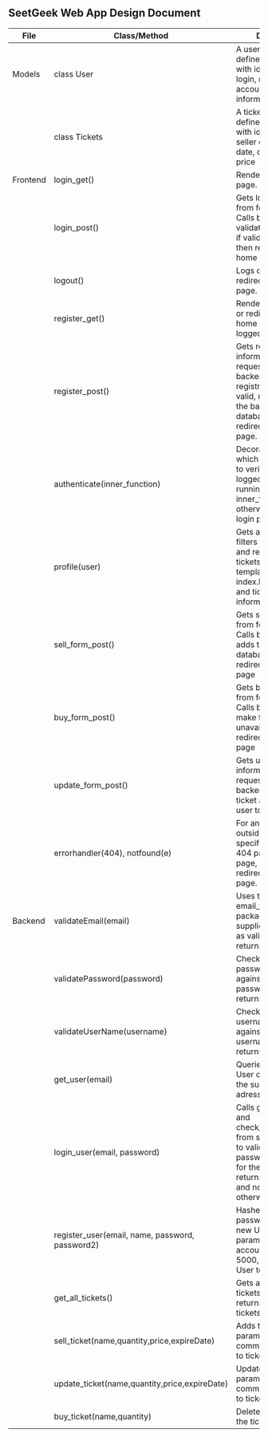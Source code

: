 SeetGeek Web App Design Document
---------------------------
| File | Class/Method | Description |
|--|--|--|
| Models | class User | A user model which defines the sql table, with identification, login, name and account balance information|
| | class Tickets | A ticket model which defines the sql table, with identification, seller email, name, date, quantity and price |
|Frontend | login_get()| Renders the login page. |
| | login_post() | Gets login information from form request. Calls backend to validate login info, and if valid logs a user then redirects to user home page. |
| | logout() | Logs out user and redirects to home page. |
| | register_get() | Renders register page, or redirects to user home page if already logged in. |
| | register_post() | Gets registration information from form request. Calls backend to validate registration info, and if valid, registers user in the backend and database, then redirects to login page.
| | authenticate(inner_function) | Decoration function, which calls backend to verify if user is logged in before running inner_function, otherwise redirects to login page.
| | profile(user) | Gets all tickets. Then filters through tickets and remove expired tickets. Returns render template and calls index.html with users and tickets information |
| | sell_form_post() | Gets sell information from form request. Calls backened and adds ticket to tickets database and redirects user to sell page |
| | buy_form_post() | Gets buy information from form request. Calls backened to make ticket unavailable and redirects user to buy page |
| | update_form_post() | Gets update information from form request. Calls backened to update ticket and redirects user to update page |
| | errorhandler(404), notfound(e) | For any requests outside of specifications, render 404 page not found page, with option to redirect back to home page. | 
| Backend | validateEmail(email) | Uses the email_validator package to ascertain supplied email string as valid email adress, returns True or False. |
| | validatePassword(password) | Checks supplied password string against conditions for password strength, returns True or False. |
| | validateUserName(username) | Checks supplied username string against conditions for username validity, returns True or False. |
| | get_user(email) | Queries database for User object matching the supplied email adress, then returns it |
| | login_user(email, password) | Calls get_user(email) and check_password_hash from security package to validate email and password combination for the given User, returns User if valid and nothing otherwise.
| | register_user(email, name, password, password2) | Hashes supplied password, creates new User object from parameters with an account balance of 5000, and commits User to database.|
| | get_all_tickets() | Gets all tickets in tickets database and returns a list of all tickets|
| | sell_ticket(name,quantity,price,expireDate) | Adds ticket with input parameters and commits new addition to tickets database |
| | update_ticket(name,quantity,price,expireDate) | Updates ticket with parameters and commits new changes to tickets database|
| | buy_ticket(name,quantity) | Deletes the ticket from the tickets database|